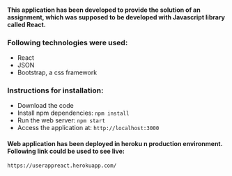 #### This application has been developed to provide the solution of an assignment, which was supposed to be developed with Javascript library called React.

### Following technologies were used:
- React
- JSON
- Bootstrap, a css framework


### Instructions for installation:
- Download the code
- Install npm dependencies: ` npm install `
- Run the web server: ` npm start `
- Access the application at: ` http://localhost:3000 `



#### Web application has been deployed in heroku n production environment. Following link could be used to see live:
` https://userappreact.herokuapp.com/ `